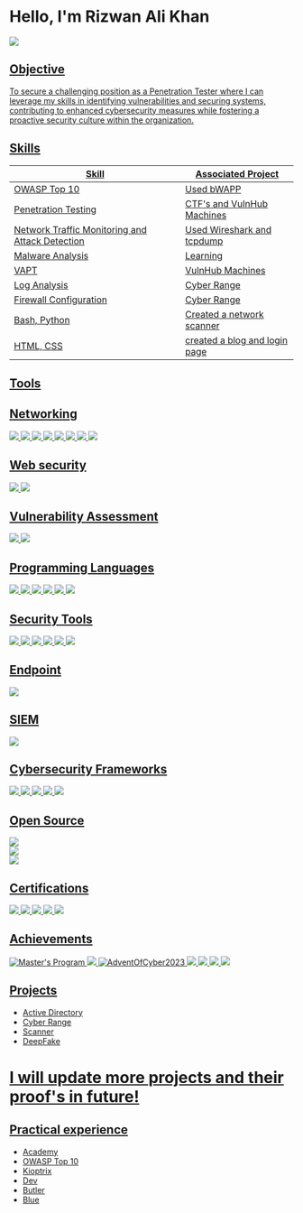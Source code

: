 # Hello, I'm Rizwan Ali Khan
<a href="https://www.linkedin.com/in/patanrizwanalikhan"/><img src="https://img.shields.io/badge/-LinkedIn-0072b1?&style=for-the-badge&logo=linkedin&logoColor=white" />

## Objective
To secure a challenging position as a Penetration Tester where I can leverage my skills in identifying vulnerabilities and securing systems, contributing to enhanced cybersecurity measures while fostering a proactive security culture within the organization.

## Skills

| Skill                                         | Associated Project         |
|-----------------------------------------------|----------------------------|
| OWASP Top 10          |Used bWAPP|
|Penetration Testing |CTF's and VulnHub Machines|
| Network Traffic Monitoring and Attack Detection |Used Wireshark and tcpdump |
| Malware Analysis                                | Learning|
| VAPT     | VulnHub Machines|
| Log Analysis                 |Cyber Range|
| Firewall Configuration                         | Cyber Range |
| Bash, Python | Created a network scanner|
| HTML, CSS                                       | created a blog and login page |

## Tools

## Networking
<div>
<img src="https://img.shields.io/badge/-Wireshark-1679A7?&style=for-the-badge&logo=Wireshark&logoColor=white" />
<img src="https://img.shields.io/badge/-TCPdump-FF6F61?style=for-the-badge&logo=TCPdump&logoColor=white" />
<img src="https://img.shields.io/badge/-Nmap-4EAA25?style=for-the-badge&logo=Nmap&logoColor=white" />
<img src=" https://img.shields.io/badge/-OSI_Model-4B9CD3?style=for-the-badge&logo=internet-explorer&logoColor=white" />
<img src="https://img.shields.io/badge/-TCP_IP_Model-FF6F61?style=for-the-badge&logo=internet-explorer&logoColor=white " />
<img src=" https://img.shields.io/badge/-Ports-FFA500?style=for-the-badge&logo=internet-explorer&logoColor=white" />
<img src="https://img.shields.io/badge/-Protocols-6A5ACD?style=for-the-badge&logo=internet-explorer&logoColor=white" />
<img src="https://img.shields.io/badge/-pfSense-3E66B8?style=for-the-badge&logo=pfSense&logoColor=white" />
</div>

## Web security
<div>
<img src="https://img.shields.io/badge/-OWASP%20Top%2010-5B5EA6?style=for-the-badge&logo=OWASP&logoColor=white" />
<img src="https://img.shields.io/badge/-Web%20Security-4B4B4B?style=for-the-badge&logo=Web&logoColor=white" />
</div>

## Vulnerability Assessment
<div>
    <img src="https://img.shields.io/badge/-VAPT-FF6F61?style=for-the-badge&logo=Security&logoColor=white" />
<img src="https://img.shields.io/badge/-FFUF-00BFFF?style=for-the-badge&logo=Security&logoColor=white" />
</div>

## Programming Languages
<div>
<img src="https://img.shields.io/badge/-Python-3776AB?style=for-the-badge&logo=Python&logoColor=white" />
<img src="https://img.shields.io/badge/-Go-00ADD8?style=for-the-badge&logo=Go&logoColor=white" />
<img src="https://img.shields.io/badge/-Bash-4EAA25?style=for-the-badge&logo=GNU%20Bash&logoColor=white" />
<img src="https://img.shields.io/badge/-HTML-E34F26?style=for-the-badge&logo=HTML5&logoColor=white" />
<img src="https://img.shields.io/badge/-CSS-1572B6?style=for-the-badge&logo=CSS3&logoColor=white" />
<img src="https://img.shields.io/badge/-PHP-777BB4?style=for-the-badge&logo=PHP&logoColor=white" />
</div>

## Security Tools
<div>
<img src="https://img.shields.io/badge/-Metasploit-00A1E4?style=for-the-badge&logo=Metasploit&logoColor=white" />
<img src="https://img.shields.io/badge/-Nessus-6B4C9A?style=for-the-badge&logo=Nessus&logoColor=white" />
<img src="https://img.shields.io/badge/-OpenVAS-009900?style=for-the-badge&logo=OpenVAS&logoColor=white" />
<img src="https://img.shields.io/badge/-Kali%20Linux-557C94?style=for-the-badge&logo=Kali%20Linux&logoColor=white" />
<img src="https://img.shields.io/badge/-DirBuster-FF6F61?style=for-the-badge&logo=Security&logoColor=white" />
<img src="https://img.shields.io/badge/-TheHarvester-00A1E4?style=for-the-badge&logo=Security&logoColor=white" />
</div>
    
## Endpoint
<div>
    <img src="https://img.shields.io/badge/-Microsoft_Defender_for_Endpoint-00A4EF?&style=for-the-badge&logo=Microsoft&logoColor=white" />
</div>

## SIEM
<div>
    <img src="https://img.shields.io/badge/-Splunk-000000?&style=for-the-badge&logo=Splunk&logoColor=white" />
</div>

## Cybersecurity Frameworks
<div>
<img src="https://img.shields.io/badge/-MITRE%20ATT%26CK-7D8B3A?style=for-the-badge&logo=MITRE&logoColor=white" />
<img src="https://img.shields.io/badge/-NIST-4D4D4D?style=for-the-badge&logo=NIST&logoColor=white" />
<img src="https://img.shields.io/badge/-PCI%20DSS-0094D8?style=for-the-badge&logo=Payment&logoColor=white" />
<img src="https://img.shields.io/badge/-HIPAA-5A8BFF?style=for-the-badge&logo=Health&logoColor=white" />
<img src="https://img.shields.io/badge/-ISO%2027001-0072C6?style=for-the-badge&logo=ISO&logoColor=white" />
</div>

## Open Source
<div>
   <img src="https://img.shields.io/badge/-OSINT-2D87F0?style=for-the-badge&logo=OpenSearch&logoColor=white" />
</div>

<div>
    <img src="https://img.shields.io/badge/-Cyber%20Security-FF4F4F?style=for-the-badge&logo=Security&logoColor=white" />
</div>
<div>
    <img src="https://img.shields.io/badge/-Cloud%20Computing-00B2E2?style=for-the-badge&logo=Cloudflare&logoColor=white" />
</div>


## Certifications
<div>
<img src="https://img.shields.io/badge/-CompTIA%20Security%2B%20%28701%29%20In%20Progress-FF0000?style=for-the-badge&logo=CompTIA&logoColor=white" />
<img src="https://img.shields.io/badge/-CEH_V11_Training-FF0000?style=for-the-badge&logo=Security&logoColor=white " />
<img src="https://img.shields.io/badge/-PEH-4CAF50?style=for-the-badge&logo=TCMSecurity&logoColor=white" />
<img src="https://img.shields.io/badge/-Cybersecurity_Bootcamp_Cohort_9-FFA500?style=for-the-badge&logo=Security&logoColor=white" />
<img src="https://img.shields.io/badge/-C%7CPent_In_Progress-FF0000?style=for-the-badge&logo=Security&logoColor=white" />
</div>

## Achievements

<div>
<img src="https://img.shields.io/badge/Master's%20Program-808080?style=for-the-badge&logo=simplilearn&logoColor=white" alt="Master's Program"/>
<img src="https://img.shields.io/badge/-Cyber_Apocalypse_2023-FF6F61?style=for-the-badge&logo=HackTheBox&logoColor=white" />
<img src="https://img.shields.io/badge/-AdventOfCyber2023-007BFF?&style=for-the-badge&logo=TryHackMe&logoColor=white" alt="AdventOfCyber2023">
<img src="https://img.shields.io/badge/-Security_Engineer_Certificate-FF6F61?style=for-the-badge&logo=Security&logoColor=white " />
<img src="https://img.shields.io/badge/-Wireshark-00BFFF?style=for-the-badge&logo=Wireshark&logoColor=white " />
<img src="https://img.shields.io/badge/-CompTIA%20Security%2B%20%28601%29-FF0000?style=for-the-badge&logo=CompTIA&logoColor=white" />
<img src="https://img.shields.io/badge/-Nmap-FFA500?style=for-the-badge&logo=Nmap&logoColor=white " />
</div>


## Projects
- Active Directory
- Cyber Range
- Scanner
- DeepFake

# I will update more projects and their proof's in future!

## Practical experience
- Academy
- OWASP Top 10
- Kioptrix
- Dev
- Butler
- Blue
